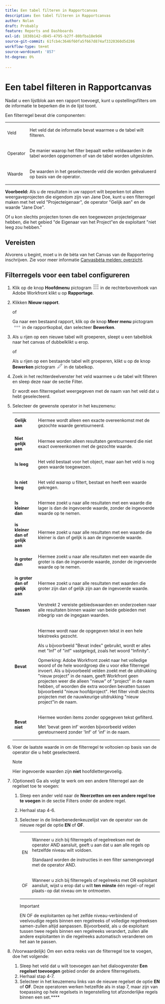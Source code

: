 ```yaml
---
title: Een tabel filteren in Rapportcanvas
description: Een tabel filteren in Rapportcanvas
author: Nolan
draft: Probably
feature: Reports and Dashboards
exl-id: 1838b142-d845-4795-b27f-80bfba18e9d4
source-git-commit: 61fcb4c3646f60fa5f667d874af3320360d5d286
workflow-type: tm+mt
source-wordcount: '857'
ht-degree: 0%

---
```



# Een tabel filteren in Rapportcanvas

Nadat u een lijstblok aan een rapport toevoegt, kunt u opstellingsfilters om de informatie te beperken die in de lijst toont.

Een filterregel bevat drie componenten:

<table style="table-layout:auto"> 
 <col> 
 <col> 
 <tbody> 
  <tr> 
   <td role="rowheader">Veld</td> 
   <td> <p>Het veld dat de informatie bevat waarmee u de tabel wilt filteren.</p> </td> 
  </tr> 
  <tr> 
   <td role="rowheader">Operator</td> 
   <td> <p>De manier waarop het filter bepaalt welke veldwaarden in de tabel worden opgenomen of van de tabel worden uitgesloten. </p> </td> 
  </tr> 
  <tr> 
   <td role="rowheader">Waarde</td> 
   <td> <p>De waarden in het geselecteerde veld die worden geëvalueerd op basis van de operator.</p> </td> 
  </tr> 
 </tbody> 
</table>

**Voorbeeld:** Als u de resultaten in uw rapport wilt beperken tot alleen weergaveprojecten die eigendom zijn van Jane Doe, kunt u een filterregel maken met het veld &quot;Projecteigenaar&quot;, de operator &quot;Gelijk aan&quot; en de waarde &quot;Jane Doe&quot;.

Of u kon slechts projecten tonen die een toegewezen projecteigenaar hebben, die het gebied &quot;de Eigenaar van het Project&quot;en de exploitant &quot;niet leeg zou hebben.&quot;

## Vereisten

Alvorens u begint, moet u in de bèta van het Canvas van de Rapportering inschrijven. Zie voor meer informatie [Canvasbèta melden: overzicht](/help/quicksilver/product-announcements/betas/reporting-canvas-beta/reporting-canvas-beta-overview.md).

## Filterregels voor een tabel configureren

1. Klik op de knop **Hoofdmenu** pictogram ![](assets/main-menu-icon.png) in de rechterbovenhoek van Adobe Workfront klikt u op **Rapportage**.

1. Klikken **Nieuw rapport**.

   of

   Ga naar een bestaand rapport, klik op de knop **Meer menu** pictogram ![](assets/more-icon.png) in de rapportkopbal, dan selecteer **Bewerken**.

1. Als u rijen op een nieuwe tabel wilt groeperen, sleept u een tabelblok naar het canvas of dubbelklikt u erop.

   of

   Als u rijen op een bestaande tabel wilt groeperen, klikt u op de knop **Bewerken** pictogram ![](assets/edit-icon.png) in de tabelkop.

1. Zoek in het rechterdeelvenster het veld waarmee u de tabel wilt filteren en sleep deze naar de sectie Filter.

   Er wordt een filterregelset weergegeven met de naam van het veld dat u hebt geselecteerd.

1. Selecteer de gewenste operator in het keuzemenu:

   <table style="table-layout:auto"> 
    <col> 
    <col> 
    <tbody> 
     <tr> 
      <td role="rowheader"><strong>Gelijk aan</strong> </td> 
      <td> <p>Hiermee wordt alleen een exacte overeenkomst met de gezochte waarde geretourneerd.</p> </td> 
     </tr> 
     <tr> 
      <td role="rowheader"><strong>Niet gelijk aan</strong> </td> 
      <td> <p>Hiermee worden alleen resultaten geretourneerd die niet exact overeenkomen met de gezochte waarde.</p> </td> 
     </tr> 
     <tr> 
      <td role="rowheader"><strong>Is leeg</strong> </td> 
      <td> <p>Het veld bestaat voor het object, maar aan het veld is nog geen waarde toegewezen.</p> </td> 
     </tr> 
     <tr> 
      <td role="rowheader"><strong>Is niet leeg</strong> </td> 
      <td> <p>Het veld waarop u filtert, bestaat en heeft een waarde gekregen.</p> </td> 
     </tr> 
     <tr> 
      <td role="rowheader"><strong>Is kleiner dan</strong> </td> 
      <td> <p>Hiermee zoekt u naar alle resultaten met een waarde die lager is dan de ingevoerde waarde, zonder de ingevoerde waarde op te nemen.</p> </td> 
     </tr> 
     <tr> 
      <td role="rowheader"><strong>is kleiner dan of gelijk aan</strong> </td> 
      <td> <p>Hiermee zoekt u naar alle resultaten met een waarde die kleiner is dan of gelijk is aan de ingevoerde waarde.</p> </td> 
     </tr> 
     <tr> 
      <td role="rowheader"><strong>Is groter dan</strong> </td> 
      <td> <p>Hiermee zoekt u naar alle resultaten met een waarde die groter is dan de ingevoerde waarde, zonder de ingevoerde waarde op te nemen.</p> </td> 
     </tr> 
     <tr> 
      <td role="rowheader"><strong>is groter dan of gelijk aan</strong> </td> 
      <td> <p>Hiermee zoekt u naar alle resultaten met waarden die groter zijn dan of gelijk zijn aan de ingevoerde waarde.</p> </td> 
     </tr> 
     <tr> 
      <td role="rowheader"><strong>Tussen</strong> </td> 
      <td> <p>Verstrekt 2 vereiste gebiedswaarden en onderzoeken naar alle resultaten binnen waaier van beide gebieden met inbegrip van de ingegaan waarden.</p> </td> 
     </tr> 
     <tr> 
      <td role="rowheader"><strong>Bevat</strong> </td> 
      <td> <p>Hiermee wordt naar de opgegeven tekst in een hele tekstreeks gezocht.</p> <p>Als u bijvoorbeeld "Bevat index" gebruikt, wordt er alles met "Inf" of "inf" vastgelegd, zoals het woord "Infinity".</p> <p>Opmerking: Adobe Workfront zoekt naar het volledige woord of de hele woordgroep die u voor elke filterregel invoert. Als u bijvoorbeeld velden zoekt met de uitdrukking "nieuw project" in de naam, geeft Workfront geen projecten weer die alleen "nieuw" of "project" in de naam hebben, of woorden die extra woorden bevatten tussen bijvoorbeeld "nieuw hoofdproject". Het filter vindt slechts projecten met de nauwkeurige uitdrukking "nieuw project"in de naam.</p> </td> 
     </tr> 
     <tr> 
      <td role="rowheader"><strong>Bevat niet</strong> </td> 
      <td> <p>Hiermee worden items zonder opgegeven tekst gefilterd.</p> <p>Met 'bevat geen inf' worden bijvoorbeeld velden geretourneerd zonder 'Inf' of 'inf' in de naam.</p> </td> 
     </tr> 
    </tbody> 
   </table>

1. Voer de laatste waarde in om de filterregel te voltooien op basis van de operator die u hebt geselecteerd.

   >[!NOTE]
   >
   >Hier ingevoerde waarden zijn **niet** hoofdlettergevoelig.

1. (Optioneel) Ga als volgt te werk om een andere filterregel aan de regelset toe te voegen:

   1. Sleep een ander veld naar de **Neerzetten om een andere regel toe te voegen** in de sectie Filters onder de andere regel.
   1. Herhaal stap 4-6.
   1. Selecteer in de linkerbenedenkeuzelijst van de operator van de nieuwe regel de optie **EN** of **OF**.

      <table style="table-layout:auto"> 
       <col> 
       </col> 
       <col> 
       </col> 
       <tbody> 
        <tr> 
         <td role="rowheader"> <p>EN</p> </td> 
         <td> <p>Wanneer u zich bij filterregels of regelreeksen met de operator AND aansluit, geeft u aan dat u aan alle regels op hetzelfde niveau wilt voldoen.</p> <p>Standaard worden de instructies in een filter samengevoegd met de operator AND.</p> </td> 
        </tr> 
        <tr> 
         <td role="rowheader"> <p>OF</p> </td> 
         <td> <p>Wanneer u zich bij filterregels of regelreeks met OR exploitant aansluit, wijst u erop dat u wilt <strong>ten minste</strong> één regel-of regel plaats-op dat niveau om te ontmoeten.</p> </td> 
        </tr> 
       </tbody> 
      </table>

      >[!IMPORTANT]
      >
      >EN OF de exploitanten op het zelfde niveau-verbindend of veelvoudige regels binnen een regelreeks of volledige regelreeksen samen-zullen altijd aanpassen. Bijvoorbeeld, als u de exploitant tussen twee regels binnen een regelreeks verandert, zullen alle andere exploitanten in die regelreeks automatisch veranderen om het aan te passen.

1. (Voorwaardelijk) Om een extra reeks van de filterregel toe te voegen, doe het volgende:

   1. Sleep het veld dat u wilt toevoegen aan het dialoogvenster **Een regelset toevoegen** gebied onder de andere filterregelsets.
   1. Herhaal stap 4-7.
   1. Selecteer in het keuzemenu links van de nieuwe regelset de optie **EN** of **OF**. Deze operatoren werken hetzelfde als in stap 7, maar zijn van toepassing op hele regelsets in tegenstelling tot afzonderlijke regels binnen een set.****
